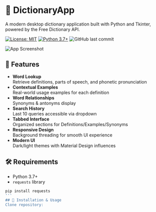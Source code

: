 # 📖 DictionaryApp

A modern desktop dictionary application built with Python and Tkinter, powered by the Free Dictionary API.

[![License: MIT](https://img.shields.io/badge/License-MIT-yellow.svg)](https://opensource.org/licenses/MIT)
[![Python 3.7+](https://img.shields.io/badge/Python-3.7%2B-blue.svg)](https://www.python.org/)
![GitHub last commit](https://img.shields.io/github/last-commit/Ank-Pal/Dictionary-App)

![App Screenshot](https://via.placeholder.com/800x500.png?text=LexiVision+Screenshot) <!-- Add actual screenshot -->

## 🌟 Features

- **Word Lookup**  
  Retrieve definitions, parts of speech, and phonetic pronunciation
- **Contextual Examples**  
  Real-world usage examples for each definition
- **Word Relationships**  
  Synonyms & antonyms display
- **Search History**  
  Last 10 queries accessible via dropdown
- **Tabbed Interface**  
  Organized sections for Definitions/Examples/Synonyms
- **Responsive Design**  
  Background threading for smooth UI experience
- **Modern UI**  
  Dark/light themes with Material Design influences

## 🛠️ Requirements

- Python 3.7+
- `requests` library

```bash
pip install requests
'''
## 🚀 Installation & Usage
Clone repository:

